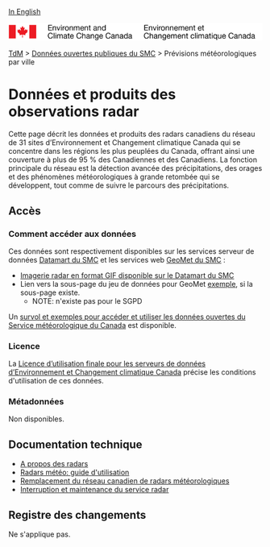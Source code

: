[In English](readme_radar_en.md)

![ECCC logo](../../img_eccc-logo.png)

[TdM](../../readme_fr.md) > [Données ouvertes publiques du SMC](../readme_fr.md) > Prévisions météorologiques par ville

# Données et produits des observations radar

Cette page décrit les données et produits des radars canadiens du réseau de 31 sites d’Environnement et Changement climatique Canada qui se concentre dans les régions les plus peuplées du Canada, offrant ainsi une couverture à plus de 95 % des Canadiennes et des Canadiens. La fonction principale du réseau est la détection avancée des précipitations, des orages et des phénomènes météorologiques à grande retombée qui se développent, tout comme de suivre le parcours des précipitations. 

## Accès

### Comment accéder aux données

Ces données sont respectivement disponibles sur les services serveur de données [Datamart du SMC](../../msc-datamart/readme_fr.md) et les services web [GeoMet du SMC](../../msc-geomet/readme_fr.md) :

* [Imagerie radar en format GIF disponible sur le Datamart du SMC](readme_radar-datamart_fr.md) 
* Lien vers la sous-page du jeu de données pour GeoMet [exemple](../../msc-geomet/giops_fr.md), si la sous-page existe. 
	* NOTE: n'existe pas pour le SGPD

Un [survol et exemples pour accéder et utiliser les données ouvertes du Service météorologique du Canada](../../usage-overview/readme_fr.md) est disponible.

### Licence

La [Licence d’utilisation finale pour les serveurs de données d’Environnement et Changement climatique Canada](../../licence/readme_fr.md) précise les conditions d'utilisation de ces données.

### Métadonnées

Non disponibles.

## Documentation technique

* [A propos des radars](https://www.canada.ca/fr/environnement-changement-climatique/services/conditions-meteorologiques-ressources-outils-generaux/apercu-radars/a-propos.html)
* [Radars météo: guide d'utilisation](https://meteo.gc.ca/radar/how-to-use_f.html)
* [Remplacement du réseau canadien de radars météorologiques](https://www.canada.ca/fr/environnement-changement-climatique/services/conditions-meteorologiques-ressources-outils-generaux/apercu-radars/modernisation-reseau.html)
* [Interruption et maintenance du service radar](https://www.canada.ca/fr/environnement-changement-climatique/services/conditions-meteorologiques-ressources-outils-generaux/apercu-radars/interruption-maintenance-service.html)

## Registre des changements 

Ne s'applique pas.








